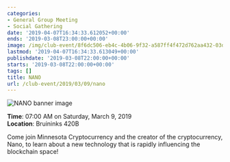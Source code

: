 ```yaml
---
categories:
- General Group Meeting
- Social Gathering
date: '2019-04-07T16:34:33.612052+00:00'
ends: '2019-03-08T23:00:00+00:00'
image: /img/club-event/8f6dc506-eb4c-4b06-9f32-a587ff4f472d762aa432-03dc-48c4-8003-6d5f4fa7dde8.png
lastmod: '2019-04-07T16:34:33.613049+00:00'
publishdate: '2019-03-08T22:00:00+00:00'
starts: '2019-03-08T22:00:00+00:00'
tags: []
title: NANO
url: /club-event/2019/03/09/nano
---
```


<img src="/img/club-event/8f6dc506-eb4c-4b06-9f32-a587ff4f472d762aa432-03dc-48c4-8003-6d5f4fa7dde8.png" alt="NANO banner image" /><br>
    <p class="eventInfo">
        <strong>Time</strong>: 07:00 AM on Saturday, March  9, 2019<br>
        <strong>Location</strong>: Bruininks 420B
    </p>
    <p>Come join Minnesota Cryptocurrency and the creator of the cryptocurrency, Nano, to learn about a new technology that is rapidly influencing the blockchain space!</p>